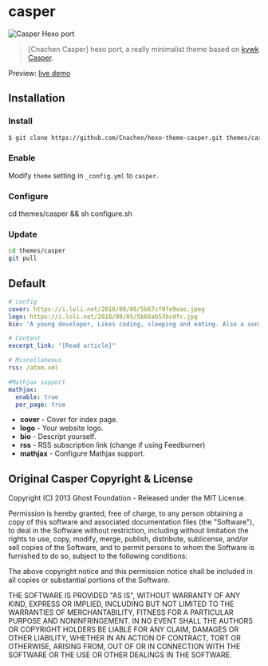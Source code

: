 # casper

![Casper Hexo port](https://i.loli.net/2018/08/06/5b67cf0fe9eac.jpeg
)

> [Cnachen Casper] hexo port, a really minimalist theme based on [kywk Casper](https://github.com/kywk/hexo-theme-casper).

Preview: [live demo](https://cnachen.github.io)

## Installation

### Install

``` bash
$ git clone https://github.com/Cnachen/hexo-theme-casper.git themes/casper
```

### Enable

Modify `theme` setting in `_config.yml` to `casper`.

### Configure

cd themes/casper && sh configure.sh 

### Update

``` bash
cd themes/casper
git pull
```


## Default

``` yml
# config
cover: https://i.loli.net/2018/08/06/5b67cf0fe9eac.jpeg
logo: https://i.loli.net/2018/08/05/5b66ab53bcdfc.jpg
bio: 'A young developer, Likes coding, sleeping and eating. Also a senior high student in Jiangning, Nanjing, Jiangsu,China.'

# Content
excerpt_link: "[Read article]"

# Miscellaneous
rss: /atom.xml

#Mathjax support
mathjax: 
  enable: true
  per_page: true

```
- **cover** - Cover for index page.
- **logo** - Your website logo.
- **bio** - Descript yourself.
- **rss** - RSS subscription link (change if using Feedburner)
- **mathjax** - Configure Mathjax support.

## Original Casper Copyright & License ##

Copyright (C) 2013 Ghost Foundation - Released under the MIT License.

Permission is hereby granted, free of charge, to any person obtaining a copy of this software and associated documentation files (the "Software"), to deal in the Software without restriction, including without limitation the rights to use, copy, modify, merge, publish, distribute, sublicense, and/or sell copies of the Software, and to permit persons to whom the Software is furnished to do so, subject to the following conditions:

The above copyright notice and this permission notice shall be included in all copies or substantial portions of the Software.

THE SOFTWARE IS PROVIDED "AS IS", WITHOUT WARRANTY OF ANY KIND, EXPRESS OR IMPLIED, INCLUDING BUT NOT LIMITED TO THE WARRANTIES OF MERCHANTABILITY, FITNESS FOR A PARTICULAR PURPOSE AND
NONINFRINGEMENT. IN NO EVENT SHALL THE AUTHORS OR COPYRIGHT HOLDERS BE LIABLE FOR ANY CLAIM, DAMAGES OR OTHER LIABILITY, WHETHER IN AN ACTION OF CONTRACT, TORT OR OTHERWISE, ARISING FROM, OUT OF OR IN CONNECTION WITH THE SOFTWARE OR THE USE OR OTHER DEALINGS IN THE SOFTWARE.


[Ghost]: http://github.com/tryghost/ghost/
[Ghost Casper]: https://github.com/TryGhost/Casper
